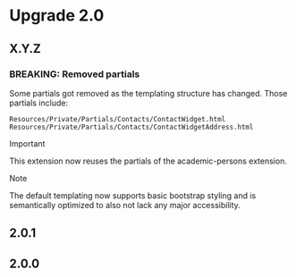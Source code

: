 # Upgrade 2.0

## X.Y.Z

### BREAKING: Removed partials

Some partials got removed as the templating structure has changed. Those partials include:

`Resources/Private/Partials/Contacts/ContactWidget.html`
`Resources/Private/Partials/Contacts/ContactWidgetAddress.html`

> [!IMPORTANT]
> This extension now reuses the partials of the academic-persons extension.

> [!NOTE]
> The default templating now supports basic bootstrap styling and is semantically optimized
> to also not lack any major accessibility.

## 2.0.1

## 2.0.0
